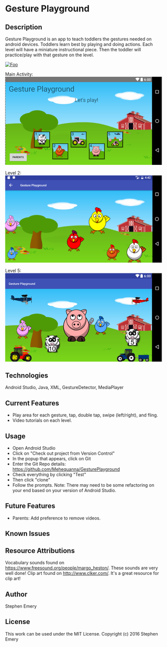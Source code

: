 # Gesture Playground

## Description
Gesture Playground is an app to teach toddlers the gestures needed on android devices. Toddlers learn best by playing and doing actions. Each level will have a miniature instructional piece. Then the toddler will practice/play with that gesture on the level.

[![Foo](https://upload.wikimedia.org/wikipedia/commons/thumb/c/cd/Get_it_on_Google_play.svg/200px-Get_it_on_Google_play.svg.png)](https://play.google.com/store/apps/details?id=com.mehequanna.gestureplayground&hl=en)

Main Activity:
![screenshot of main activity](gpmain.png)

Level 2:
![screenshot of level 2](gplevel2.png)

Level 5:
![screenshot of level 5](gplevel5.png)

## Technologies
Android Studio, Java, XML, GestureDetector, MediaPlayer

## Current Features
* Play area for each gesture, tap, double tap, swipe (left/right), and fling.
* Video tutorials on each level.

## Usage
* Open Android Studio
* Click on "Check out project from Version Control"
* In the popup that appears, click on Git
* Enter the Git Repo details: https://github.com/Mehequanna/GesturePlayground
* Check everything by clicking "Test"
* Then click "clone"
* Follow the prompts. Note: There may need to be some refactoring on your end based on your version of Android Studio.

## Future Features
* Parents: Add preference to remove videos.

## Known Issues

## Resource Attributions
Vocabulary sounds found on https://www.freesound.org/people/margo_heston/. These sounds are very well done!
Clip art found on http://www.clker.com/. It's a great resource for clip art!

## Author
Stephen Emery

## License
This work can be used under the MIT License.
Copyright (c) 2016 Stephen Emery
